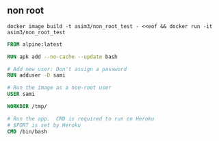 ## non root
`docker image build -t asim3/non_root_test - <<eof && docker run -it asim3/non_root_test`
```dockerfile
FROM alpine:latest

RUN apk add --no-cache --update bash

# Add new user: Don't assign a password
RUN adduser -D sami

# Run the image as a non-root user
USER sami

WORKDIR /tmp/

# Run the app.  CMD is required to run on Heroku
# $PORT is set by Heroku			
CMD /bin/bash
```
